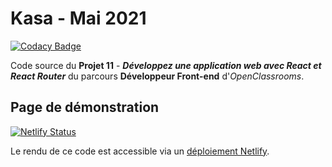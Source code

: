 # Kasa - Mai 2021

[![Codacy Badge](https://app.codacy.com/project/badge/Grade/55a165f3188b409684a659e6146a47f0)](https://www.codacy.com/gh/logic-fabric/kasa/dashboard?utm_source=github.com&utm_medium=referral&utm_content=logic-fabric/kasa&utm_campaign=Badge_Grade)

Code source du **Projet 11** - **_Développez une application web avec React et React Router_** du parcours **Développeur Front-end** d'_OpenClassrooms_.

## Page de démonstration

[![Netlify Status](https://api.netlify.com/api/v1/badges/c5f5ed44-8b64-43bc-a05a-9c357834cca1/deploy-status)](https://app.netlify.com/sites/distracted-clarke-8192aa/deploys)

Le rendu de ce code est accessible via un [déploiement Netlify](https://distracted-clarke-8192aa.netlify.app/).
